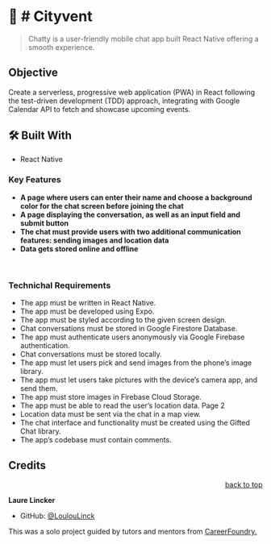 # 📖 # Cityvent

> Chatty is a user-friendly mobile chat app built React Native offering a smooth experience.

## Objective
Create a serverless, progressive web application (PWA) in React following the test-driven development (TDD) approach, integrating with Google Calendar API to fetch and showcase upcoming events.
<!-- **Link to myFlix App:** https://... -->

## 🛠 Built With

- React Native

### Key Features 
 
- **A page where users can enter their name and choose a background color for the chat screen before joining the chat**
- **A page displaying the conversation, as well as an input field and submit button**
- **The chat must provide users with two additional communication features: sending images and location data**
- **Data gets stored online and offline**

<br>

### Technichal Requirements

- The app must be written in React Native.
- The app must be developed using Expo.
- The app must be styled according to the given screen design.
- Chat conversations must be stored in Google Firestore Database.
- The app must authenticate users anonymously via Google Firebase authentication.
- Chat conversations must be stored locally.
- The app must let users pick and send images from the phone’s image library.
- The app must let users take pictures with the device’s camera app, and send them.
- The app must store images in Firebase Cloud Storage.
- The app must be able to read the user’s location data.
Page 2
- Location data must be sent via the chat in a map view.
- The chat interface and functionality must be created using the Gifted Chat library.
- The app’s codebase must contain comments.

## Credits

<!-- [Flavicon](https://) was used for logos  -->

<p align="right"><a href="#readme-top">back to top</a></p>

**Laure Lincker**

- GitHub: [@LoulouLinck](https://github.com/LoulouLinck)

This was a solo project guided by tutors and mentors from <a href="https://careerfoundry.com/en/courses/become-a-web-developer/">CareerFoundry.</a>

